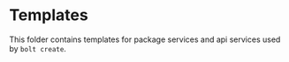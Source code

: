 # Templates

This folder contains templates for package services and api services used by `bolt create`.

